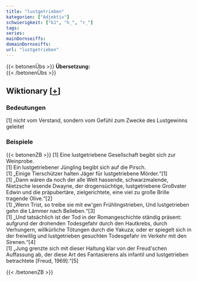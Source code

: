 ```yaml
---
title: "lustgetrieben"
kategorien: ["Adjektiv"]
schwierigkeit: ["k1", "h_", "r_"]
tags:
series:
mainDornseiffs:
domainDornseiffs:
url: "lustgetrieben"
---
```


{{< betonenÜbs >}}
**Übersetzung:**  
{{< /betonenÜbs >}}

## Wiktionary [[+](https://de.wiktionary.org/wiki/lustgetrieben)]

### Bedeutungen
[1] nicht vom Verstand, sondern vom Gefühl zum Zwecke des Lustgewinns geleitet  

### Beispiele
{{< betonenZB >}}
[1] Eine lustgetriebene Gesellschaft begibt sich zur Weinprobe.  
[1] Ein lustgetriebener Jüngling begibt sich auf die Pirsch.  
[1] „Einige Tierschützer halten Jäger für lustgetriebene Mörder.“[1]  
[1] „Dann wären da noch der alle Welt hassende, schwarzmalende, Nietzsche lesende Dwayne, der drogensüchtige, lustgetriebene Großvater Edwin und die präpubertäre, zielgerichtete, eine viel zu große Brille tragende Olive.“[2]  
[1] „Wenn Trist, so treibe sie mit ew'gen Frühlingstrieben, Und lustgetrieben gehn die Lämmer nach Belieben.“[3]  
[1] „Und tatsächlich ist der Tod in der Romangeschichte ständig präsent: aufgrund der drohenden Todesgefahr durch den Hautkrebs, durch Verhungern, willkürliche Tötungen durch die Yakuza; oder er spiegelt sich in der freiwillig und lustgetrieben gesuchten Todesgefahr im Verkehr mit den Sirenen.“[4]  
[1] „Jung grenzte sich mit dieser Haltung klar von der Freud'schen Auffassung ab, der diese Art des Fantasierens als infantil und lustgetrieben betrachtete [Freud, 1969].“[5]  

{{< /betonenZB >}}

